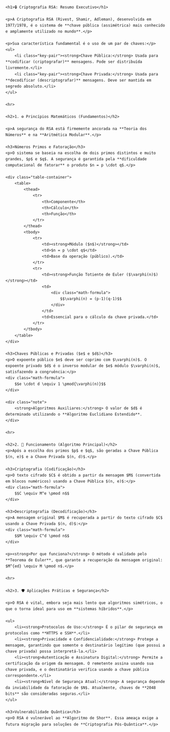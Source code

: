 <!DOCTYPE html>
<html lang="pt-BR">
<head>
    <meta charset="UTF-8">
    <meta name="viewport" content="width=device-width, initial-scale=1.0">
    <title>Criptografia RSA: Resumo Executivo</title>
    <style>
        body { font-family: Arial, sans-serif; line-height: 1.6; margin: 20px; }
        h1 { color: #2c3e50; border-bottom: 2px solid #3498db; padding-bottom: 10px; }
        h2 { color: #2980b9; margin-top: 30px; }
        h3 { color: #34495e; }
        .key-pair strong { color: #e74c3c; }
        .math-formula { background-color: #ecf0f1; padding: 10px; border-radius: 5px; overflow-x: auto; margin: 15px 0; }
        .table-container { overflow-x: auto; }
        table { width: 100%; border-collapse: collapse; margin: 20px 0; }
        th, td { border: 1px solid #bdc3c7; padding: 12px; text-align: left; }
        th { background-color: #3498db; color: white; }
        .note { border-left: 4px solid #f39c12; background-color: #fffaf4; padding: 10px; margin: 15px 0; }
    </style>
</head>
<body>

    <h1>🔒 Criptografia RSA: Resumo Executivo</h1>

    <p>A Criptografia RSA (Rivest, Shamir, Adleman), desenvolvida em 1977/1978, é o sistema de **chave pública (assimétrica) mais conhecido e amplamente utilizado no mundo**.</p>

    <p>Sua característica fundamental é o uso de um par de chaves:</p>
    <ul>
        <li class="key-pair"><strong>Chave Pública:</strong> Usada para **codificar (criptografar)** mensagens. Pode ser distribuída livremente.</li>
        <li class="key-pair"><strong>Chave Privada:</strong> Usada para **decodificar (descriptografar)** mensagens. Deve ser mantida em segredo absoluto.</li>
    </ul>

    <hr>

    <h2>1. ⚙️ Princípios Matemáticos (Fundamentos)</h2>

    <p>A segurança do RSA está firmemente ancorada na **Teoria dos Números** e na **Aritmética Modular**.</p>

    <h3>Números Primos e Fatoração</h3>
    <p>O sistema se baseia na escolha de dois primos distintos e muito grandes, $p$ e $q$. A segurança é garantida pela **dificuldade computacional de fatorar** o produto $n = p \cdot q$.</p>

    <div class="table-container">
        <table>
            <thead>
                <tr>
                    <th>Componente</th>
                    <th>Cálculo</th>
                    <th>Função</th>
                </tr>
            </thead>
            <tbody>
                <tr>
                    <td><strong>Módulo ($n$)</strong></td>
                    <td>$n = p \cdot q$</td>
                    <td>Base da operação (público).</td>
                </tr>
                <tr>
                    <td><strong>Função Totiente de Euler ($\varphi(n)$)</strong></td>
                    <td>
                        <div class="math-formula">
                            $$\varphi(n) = (p-1)(q-1)$$
                        </div>
                    </td>
                    <td>Essencial para o cálculo da chave privada.</td>
                </tr>
            </tbody>
        </table>
    </div>

    <h3>Chaves Públicas e Privadas ($e$ e $d$)</h3>
    <p>O expoente público $e$ deve ser coprimo com $\varphi(n)$. O expoente privado $d$ é o inverso modular de $e$ módulo $\varphi(n)$, satisfazendo a congruência:</p>
    <div class="math-formula">
        $$e \cdot d \equiv 1 \pmod{\varphi(n)}$$
    </div>

    <div class="note">
        <strong>Algoritmos Auxiliares:</strong> O valor de $d$ é determinado utilizando o **Algoritmo Euclidiano Estendido**.
    </div>

    <hr>

    <h2>2. 🔢 Funcionamento (Algoritmo Principal)</h2>
    <p>Após a escolha dos primos $p$ e $q$, são geradas a Chave Pública $(n, e)$ e a Chave Privada $(n, d)$.</p>

    <h3>Criptografia (Codificação)</h3>
    <p>O texto cifrado $C$ é obtido a partir da mensagem $M$ (convertida em blocos numéricos) usando a Chave Pública $(n, e)$:</p>
    <div class="math-formula">
        $$C \equiv M^e \pmod n$$
    </div>

    <h3>Descriptografia (Decodificação)</h3>
    <p>A mensagem original $M$ é recuperada a partir do texto cifrado $C$ usando a Chave Privada $(n, d)$:</p>
    <div class="math-formula">
        $$M \equiv C^d \pmod n$$
    </div>

    <p><strong>Por que funciona?</strong> O método é validado pelo **Teorema de Euler**, que garante a recuperação da mensagem original: $M^{ed} \equiv M \pmod n$.</p>

    <hr>

    <h2>3. 🛡️ Aplicações Práticas e Segurança</h2>

    <p>O RSA é vital, embora seja mais lento que algoritmos simétricos, o que o torna ideal para uso em **sistemas híbridos**.</p>

    <ul>
        <li><strong>Protocolos de Uso:</strong> É o pilar de segurança em protocolos como **HTTPS e SSH**.</li>
        <li><strong>Privacidade e Confidencialidade:</strong> Protege a mensagem, garantindo que somente o destinatário legítimo (que possui a chave privada) possa interpretá-la.</li>
        <li><strong>Autenticação e Assinatura Digital:</strong> Permite a certificação da origem da mensagem. O remetente assina usando sua chave privada, e o destinatário verifica usando a chave pública correspondente.</li>
        <li><strong>Nível de Segurança Atual:</strong> A segurança depende da inviabilidade da fatoração de $N$. Atualmente, chaves de **2048 bits** são consideradas seguras.</li>
    </ul>

    <h3>Vulnerabilidade Quântica</h3>
    <p>O RSA é vulnerável ao **Algoritmo de Shor**. Essa ameaça exige a futura migração para soluções de **Criptografia Pós-Quântica**.</p>

</body>
</html>
